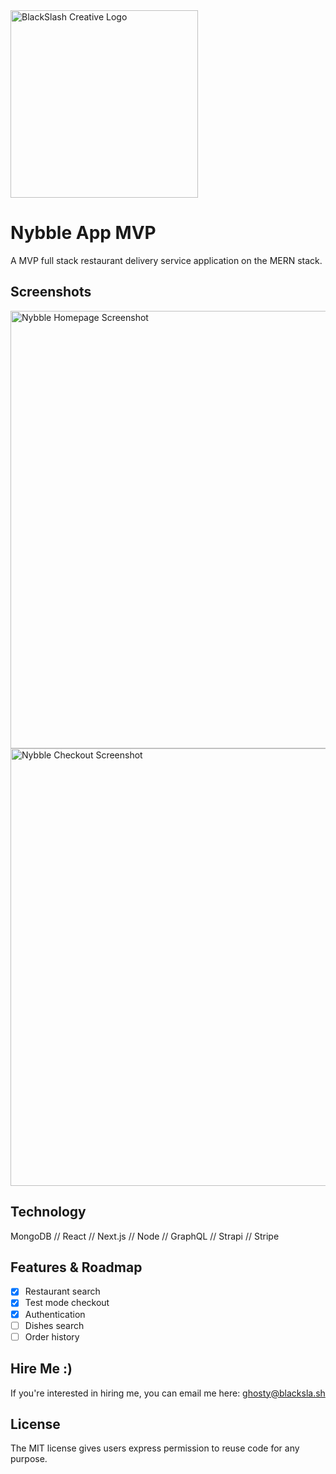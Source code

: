 <img src="https://blacksla.sh/github/img/blackslash-logo.svg" alt="BlackSlash Creative Logo" width="300" />

# Nybble App MVP
A MVP full stack restaurant delivery service application on the MERN stack.

## Screenshots
<img src="https://blacksla.sh/github/img/nybble.png" alt="Nybble Homepage Screenshot" width="700" />
<img src="https://blacksla.sh/github/img/nybble-checkout.png" alt="Nybble Checkout Screenshot" width="700" />

## Technology
MongoDB // React // Next.js // Node // GraphQL // Strapi // Stripe

## Features & Roadmap
- [x] Restaurant search
- [x] Test mode checkout
- [x] Authentication
- [ ] Dishes search
- [ ] Order history

## Hire Me :)
If you're interested in hiring me, you can email me here: [ghosty@blacksla.sh](mailto:ghosty@blacksla.sh)

## License
The MIT license gives users express permission to reuse code for any purpose. 